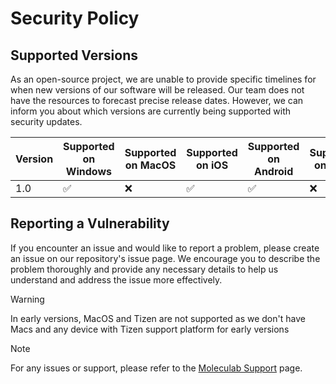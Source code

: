 # Security Policy

## Supported Versions

As an open-source project, we are unable to provide specific timelines for when new versions of our software will be released. Our team does not have the resources to forecast precise release dates. However, we can inform you about which versions are currently being supported with security updates.

| Version | Supported on Windows | Supported on MacOS | Supported on iOS   | Supported on Android | Supported on Tizen |
| ------- | -------------------- | ------------------ | ------------------ | -------------------- | ------------------ |
| 1.0     | :white_check_mark:   | :x:                | :white_check_mark: | :white_check_mark:   | :x:                |

## Reporting a Vulnerability

If you encounter an issue and would like to report a problem, please create an issue on our repository's issue page. We encourage you to describe the problem thoroughly and provide any necessary details to help us understand and address the issue more effectively.

> [!WARNING]
> In early versions, MacOS and Tizen are not supported as we don't have Macs and any device with Tizen support platform for early versions

> [!NOTE]
> For any issues or support, please refer to the [Moleculab Support](https://github.com/Brainwaveio/Moleculab/issues) page.
